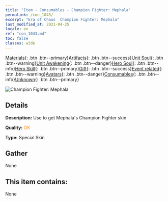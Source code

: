 ```yaml
---
title: "Item - Consumables - Champion Fighter: Mephala"
permalink: /con_1043/
excerpt: "Era of Chaos  Champion Fighter: Mephala"
last_modified_at: 2021-04-25
locale: en
ref: "con_1043.md"
toc: false
classes: wide
---
```

 [Materials](/Items/){: .btn .btn--primary}[Artifacts](/Items/Artifacts/){: .btn .btn--success}[Unit Soul](/Items/UnitSoul/){: .btn .btn--warning}[Unit Awakening](/Items/UnitAwakening/){: .btn .btn--danger}[Hero Soul](/Items/HeroSoul/){: .btn .btn--info}[Hero Skill](/Items/HeroSkill/){: .btn .btn--primary}[Gift](/Items/Gift/){: .btn .btn--success}[Event related](/Items/Events/){: .btn .btn--warning}[Avatars](/Items/Avatars/){: .btn .btn--danger}[Consumables](/Items/Consumables/){: .btn .btn--info}[Unknown](/Items/Unknown/){: .btn .btn--primary}

 ![Champion Fighter: Mephala](/images/h/h_Mephala7.jpg)

## Details
 **Description:** Use to get Mephala's Champion Fighter skin

 **Quality:** <span style="color: #FF8C00">OK</span>

 **Type:** Special Skin

## Gather

  None

## This item contains:

  None

